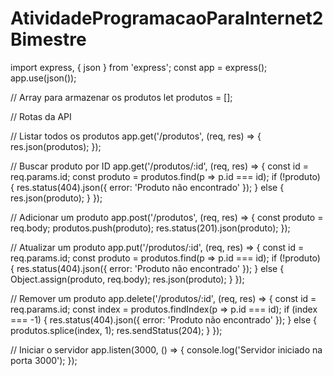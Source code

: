 # AtividadeProgramacaoParaInternet2Bimestre
import express, { json } from 'express';
const app = express();
app.use(json());

// Array para armazenar os produtos
let produtos = [];

// Rotas da API

// Listar todos os produtos
app.get('/produtos', (req, res) => {
  res.json(produtos);
});

// Buscar produto por ID
app.get('/produtos/:id', (req, res) => {
  const id = req.params.id;
  const produto = produtos.find(p => p.id === id);
  if (!produto) {
    res.status(404).json({ error: 'Produto não encontrado' });
  } else {
    res.json(produto);
  }
});

// Adicionar um produto
app.post('/produtos', (req, res) => {
  const produto = req.body;
  produtos.push(produto);
  res.status(201).json(produto);
});

// Atualizar um produto
app.put('/produtos/:id', (req, res) => {
  const id = req.params.id;
  const produto = produtos.find(p => p.id === id);
  if (!produto) {
    res.status(404).json({ error: 'Produto não encontrado' });
  } else {
    Object.assign(produto, req.body);
    res.json(produto);
  }
});

// Remover um produto
app.delete('/produtos/:id', (req, res) => {
  const id = req.params.id;
  const index = produtos.findIndex(p => p.id === id);
  if (index === -1) {
    res.status(404).json({ error: 'Produto não encontrado' });
  } else {
    produtos.splice(index, 1);
    res.sendStatus(204);
  }
});

// Iniciar o servidor
app.listen(3000, () => {
  console.log('Servidor iniciado na porta 3000');
});

